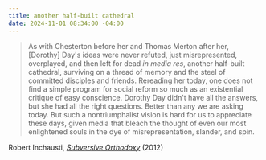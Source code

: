 ```yaml
---
title: another half-built cathedral
date: 2024-11-01 08:34:00 -04:00
---
```


>As with Chesterton before her and Thomas Merton after her, [Dorothy] Day's ideas were never refuted, just misrepresented, overplayed, and then left for dead *in media res*, another half-built cathedral, surviving on a thread of memory and the steel of committed disciples and friends. Rereading her today, one does not find a simple program for social reform so much as an existential critique of easy conscience. Dorothy Day didn't have all the answers, but she had all the right questions. Better than any we are asking today. But such a nontriumphalist vision is hard for us to appreciate these days, given media that bleach the thought of even our most enlightened souls in the dye of misrepresentation, slander, and spin.

Robert Inchausti, *[Subversive Orthodoxy](http://https://bookshop.org/p/books/subversive-orthodoxy-outlaws-revolutionaries-and-other-christians-in-disguise-robert-larry-inchausti/6672668?ean=9781468173024)* (2012)